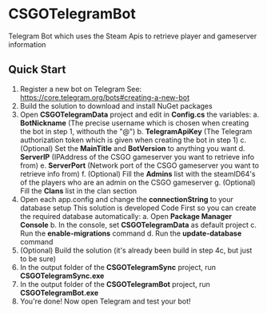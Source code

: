 # CSGOTelegramBot
Telegram Bot which uses the Steam Apis to retrieve player and gameserver information

## Quick Start
1. Register a new bot on Telegram
	See: https://core.telegram.org/bots#creating-a-new-bot
2. Build the solution to download and install NuGet packages
3. Open **CSGOTelegramData** project and edit in **Config.cs** the variables:
	a. **BotNickname** (The precise username which is chosen when creating the bot in step 1, withouth the "@")
	b. **TelegramApiKey** (The Telegram authorization token which is given when creating the bot in step 1)
	c. (Optional) Set the **MainTitle** and **BotVersion** to anything you want
	d. **ServerIP** (IPAddress of the CSGO gameserver you want to retrieve info from)
	e. **ServerPort** (Network port of the CSGO gameserver you want to retrieve info from)
	f. (Optional) Fill the **Admins** list with the steamID64's of the players who are an admin on the CSGO gameserver
	g. (Optional) Fill the  **Clans** list in the clan section
4.	Open each app.config and change the **connectionString** to your database setup
	This solution is developed Code First so you can create the required database automatically:
	a. Open **Package Manager Console**
	b. In the console, set **CSGOTelegramData** as default project
	c. Run the **enable-migrations** command
	d. Run the **update-database** command
5. 	(Optional) Build the solution (it's already been build in step 4c, but just to be sure)
6. 	In the output folder of the **CSGOTelegramSync** project, run **CSGOTelegramSync.exe**
7. 	In the output folder of the **CSGOTelegramBot** project, run **CSGOTelegramBot.exe**
8. 	You're done! Now open Telegram and test your bot!

